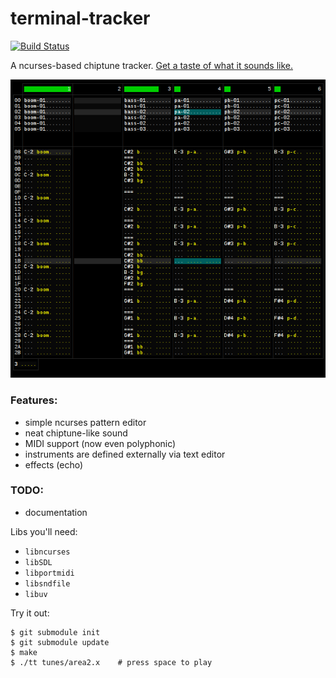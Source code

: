 terminal-tracker
================
[![Build Status](https://travis-ci.org/2bt/terminal-tracker.svg?branch=master)](https://travis-ci.org/2bt/terminal-tracker)

A ncurses-based chiptune tracker.
[Get a taste of what it sounds like.](https://soundcloud.com/daniel-langner-150098802/r-type-leo-area-2)


![screenshot](media/screenshot.png)


### Features:
+ simple ncurses pattern editor
+ neat chiptune-like sound
+ MIDI support (now even polyphonic)
+ instruments are defined externally via text editor
+ effects (echo)


### TODO:
+ documentation


Libs you'll need:
- `libncurses`
- `libSDL`
- `libportmidi`
- `libsndfile`
- `libuv`


Try it out:

	$ git submodule init
	$ git submodule update
	$ make
	$ ./tt tunes/area2.x	# press space to play
